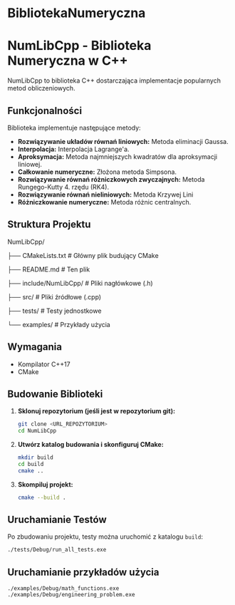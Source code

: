 # BibliotekaNumeryczna

# NumLibCpp - Biblioteka Numeryczna w C++

NumLibCpp to biblioteka C++ dostarczająca implementacje popularnych metod obliczeniowych.

## Funkcjonalności

Biblioteka implementuje następujące metody:

*   **Rozwiązywanie układów równań liniowych:** Metoda eliminacji Gaussa.
*   **Interpolacja:** Interpolacja Lagrange'a.
*   **Aproksymacja:** Metoda najmniejszych kwadratów dla aproksymacji liniowej.
*   **Całkowanie numeryczne:** Złożona metoda Simpsona.
*   **Rozwiązywanie równań różniczkowych zwyczajnych:** Metoda Rungego-Kutty 4. rzędu (RK4).
*   **Rozwiązywanie równań nieliniowych:** Metoda Krzywej Lini
*   **Różniczkowanie numeryczne:** Metoda różnic centralnych.

## Struktura Projektu

NumLibCpp/

├── CMakeLists.txt       # Główny plik budujący CMake

├── README.md            # Ten plik

├── include/NumLibCpp/   # Pliki nagłówkowe (.h)

├── src/                 # Pliki źródłowe (.cpp)

├── tests/               # Testy jednostkowe

└── examples/            # Przykłady użycia

## Wymagania

*   Kompilator C++17
*   CMake

## Budowanie Biblioteki

1.  **Sklonuj repozytorium (jeśli jest w repozytorium git):**
    ```bash
    git clone <URL_REPOZYTORIUM>
    cd NumLibCpp
    ```

2.  **Utwórz katalog budowania i skonfiguruj CMake:**
    ```bash
    mkdir build
    cd build
    cmake ..
    ```

3.  **Skompiluj projekt:**
    ```bash
    cmake --build .
    ```

## Uruchamianie Testów

Po zbudowaniu projektu, testy można uruchomić z katalogu `build`:

```bash
./tests/Debug/run_all_tests.exe 
```

## Uruchamianie przykładów użycia
```
./examples/Debug/math_functions.exe
./examples/Debug/engineering_problem.exe
```
